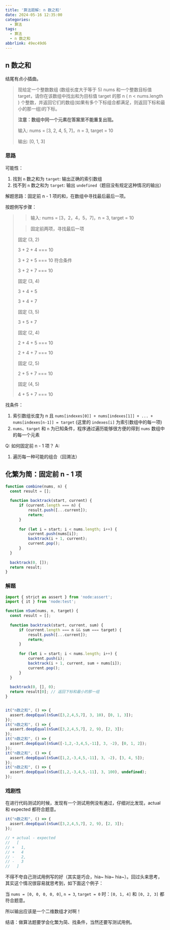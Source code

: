```yaml
---
title: '算法题解: n 数之和'
date: 2024-05-16 12:35:00
categories:
  - 算法
tags:
  - 算法
  - n 数之和
abbrlink: 49ec49d6
---
```


## n 数之和

结尾有点小插曲。

> 现给定一个整数数组 (数组长度大于等于 5) nums 和一个整数目标值 target，请你在该数组中找出和为目标值 target 的那 n ( n < nums.length ) 个整数，并返回它们的数组(如果有多个下标组合都满足，则返回下标和最小的那一组)的下标。
>
> **注意：数组中同一个元素在答案里不能重复出现。**
>
> 输入: nums = [3, 2, 4, 5, 7]，n = 3, target = 10
>
> 输出: [0, 1, 3]

### 思路

可能性：

1. 找到 `n` 数之和为 `target`: 输出正确的索引数组
2. 找不到 `n` 数之和为 `target`: 输出 `undefined`（题目没有规定这种情况的输出）

解题思路：固定前 n - 1 项的和，在数组中寻找最后最后一项。

按题例写步骤：

>> 输入: nums = [3，2，4，5，7]，n = 3, target = 10
>
>> 固定前两项，寻找最后一项
>
> 固定 (3, 2)
>
> 3 + 2 + 4 === 10
>
> 3 + 2 + 5 === 10 符合条件
>
> 3 + 2 + 7 === 10
>
> 固定 (3, 4)
>
> 3 + 4 + 5
>
> 3 + 4 + 7
>
> 固定 (3, 5)
>
> 3 + 5 + 7
>
> 固定 (2, 4)
>
> 2 + 4 + 5 === 10
>
> 2 + 4 + 7 === 10
>
> 固定 (2, 5)
>
> 2 + 5 + 7 === 10
>
> 固定 (4, 5)
>
> 4 + 5 + 7 === 10

找条件：
  1. 索引数组长度为 n 且 `nums[indexes[0]] + nums[indexes[1]] + ... + nums[indexes[n-1]] = target` (这里的 `indexes[i]` 为索引数组中的每一项)
  2. `nums`、`target` 和 `n` 为已知条件，程序通过遍历能够很方便的得到 `nums` 数组中的每一个元素

Q: 如何固定前 n - 1 项？
A: 
1. 遍历每一种可能的组合（回溯法）

## 化繁为简：固定前 n - 1 项

```js
function combine(nums, n) {
  const result = [];
  
  function backtrack(start, current) {
      if (current.length === n) {
          result.push([...current]);
          return;
      }
      
      for (let i = start; i < nums.length; i++) {
          current.push(nums[i]);
          backtrack(i + 1, current);
          current.pop();
      }
  }
  
  backtrack(0, []);
  return result;
}
```

### 解题

```js
import { strict as assert } from 'node:assert';
import { it } from 'node:test';

function nSum(nums, n, target) {
  const result = [];
  
  function backtrack(start, current, sum) {
      if (current.length === n && sum === target) {
          result.push([...current]);
          return;
      }
      
      for (let i = start; i < nums.length; i++) {
          current.push(i);
          backtrack(i + 1, current, sum + nums[i]);
          current.pop();
      }
  }
  
  backtrack(0, [], 0);
  return result[0]; // 返回下标和最小的那一组
}


it("n数之和", () => {
  assert.deepEqual(nSum([3,2,4,5,7], 3, 10), [0, 1, 3]);
});
it("n数之和", () => {
  assert.deepEqual(nSum([3,2,4,5,7], 2, 9), [2, 3]);
});
it("n数之和", () => {
  assert.deepEqual(nSum([-1,2,-3,4,5,-11], 3, -2), [0, 1, 2]);
});
it("n数之和", () => {
  assert.deepEqual(nSum([1,2,-3,4,5,-11], 3, -2), [3, 4, 5]);
});
it("n数之和", () => {
  assert.deepEqual(nSum([1,2,-3,4,5,-11], 3, 100), undefined);
});
```
### 戏剧性

在进行代码测试的时候，发现有一个测试用例没有通过，仔细对比发现，actual 和 expected 都符合题意。

```js
it("n数之和", () => {
  assert.deepEqual(nSum([3,2,4,5,7], 2, 9), [2, 3]);
});

// + actual - expected
//   [
// +   1,
// +   4
// -   2,
// -   3
//   ]
```

不得不夸自己测试用例写的好（其实是巧合，hia~ hia~ hia~）。回过头来思考，其实这个情况很容易就思考到，如下面这个例子：

当 `nums = [0, 0, 0, 0, 0]`, `n = 3`, `target = 0` 时：`[0, 1, 4]` 和 `[0, 2, 3]` 都符合题意。

所以输出应该是一个二维数组才对啊！

结语：做算法题要学会化繁为简、找条件，当然还要写测试用例。
